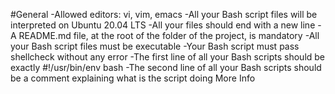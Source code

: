 #General
-Allowed editors: vi, vim, emacs
-All your Bash script files will be interpreted on Ubuntu 20.04 LTS
-All your files should end with a new line
-A README.md file, at the root of the folder of the project, is mandatory
-All your Bash script files must be executable
-Your Bash script must pass shellcheck without any error
-The first line of all your Bash scripts should be exactly #!/usr/bin/env bash
-The second line of all your Bash scripts should be a comment explaining what is the script doing
More Info